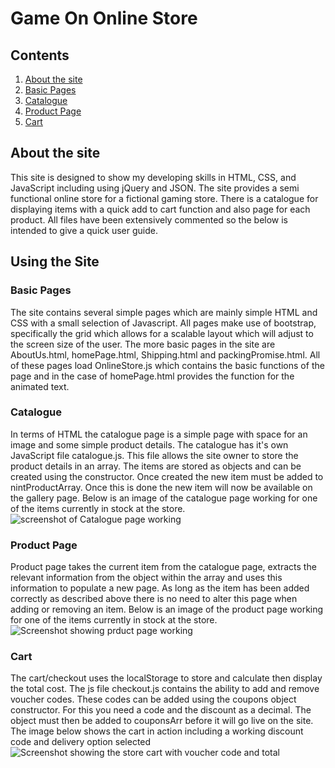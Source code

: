 # Game On Online Store
## Contents
1. [About the site](#about-the-site)
2. [Basic Pages](#basic-pages)
3. [Catalogue](#catalogue) 
4. [Product Page](#product-page)
5. [Cart](#cart)

## About the site
This site is designed to show my developing skills in HTML, CSS, and JavaScript including using jQuery and JSON.
The site provides a semi functional online store for a fictional gaming store. 
There is a catalogue for displaying items with a quick add to cart function and also page for each product. 
All files have been extensively commented so the below is intended to give a quick user guide. 
## Using the Site
### Basic Pages
The site contains several simple pages which are mainly simple HTML and CSS with a small selection of Javascript. All pages make use of bootstrap, specifically the grid which allows for a scalable layout which will adjust to the screen size of the user. 
The more basic pages in the site are AboutUs.html, homePage.html, Shipping.html and packingPromise.html. 
All of these pages load OnlineStore.js which contains the basic functions of the page and in the case of homePage.html provides the function for the animated text. 

### Catalogue
In terms of HTML the catalogue page is a simple page with space for an image and some simple product details. 
The catalogue has it's own JavaScript file catalogue.js. This file allows the site owner to store the product details in an array. The items are stored as objects and can be created using the constructor. 
Once created the new item must be added to nintProductArray. Once this is done the new item will now be available on the gallery page. 
Below is an image of the catalogue page working for one of the items currently in stock at the store.
![screenshot of Catalogue page working](capstoneStore/catalogueWorking.png)
### Product Page
Product page takes the current item from the catalogue page, extracts the relevant information from the object within the array and uses this information to populate a new page. As long as the item has been added correctly as described above there is no need to alter this page when adding or removing an item. 
Below is an image of the product page working for one of the items currently in stock at the store.
![Screenshot showing prduct page working](capstoneStore/productPageWorking.png)
### Cart
The cart/checkout uses the localStorage to store and calculate then display the total cost. The js file checkout.js contains the ability to add and remove voucher codes. These codes can be added using the coupons object constructor. For this you need a code and the discount as a decimal. The object must then be added to couponsArr before it will go live on the site. 
The image below shows the cart in action including a working discount code and delivery option selected
![Screenshot showing the store cart with voucher code and total](capstoneStore/cartWorking.png)
